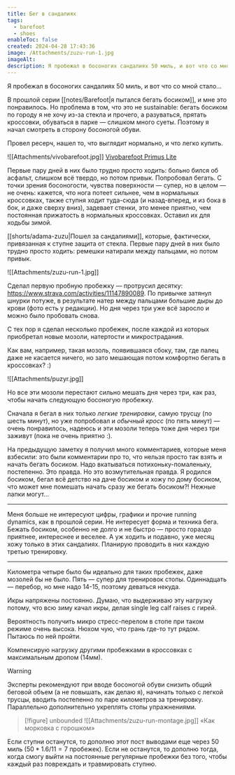 ```yaml
---
title: Бег в сандалиях
tags:
  - barefoot
  - shoes
enableToc: false
created: 2024-04-28 17:43:36
image: /Attachments/zuzu-run-1.jpg
imageAlt: 
description: Я пробежал в босоногих сандалиях 50 миль, и вот что со мной стало...
---
```

Я пробежал в босоногих сандалиях 50 миль, и вот что со мной стало...

В прошлой серии [[notes/Barefoot|я пытался бегать босиком]], и мне это понравилось. Но проблема в том, что это не sustainable: бегать босиком по городу я не хочу из-за стекла и прочего, а разуваться, прятать кроссовки, обуваться в парке — слишком много суеты. Поэтому я начал смотреть в сторону босоногой обуви.

Провел ресерч, нашел то, что выглядит нормально, и что легко купить. 

![[Attachments/vivobarefoot.jpg]]
[Vivobarefoot Primus Lite](https://www.vivobarefoot.com/us/primus-lite-iii-mens-ss22)

Первые пару дней в них было трудно просто ходить: больно бился об асфальт, слишком всё твердо, но потом привык. Попробовал бегать. С точки зрения босоногости, чувства поверхности — супер, но в целом — не очень: кажется, что нога потеет сильнее, чем в нормальных кроссовках, также ступня ходит туда-сюда (и назад-вперед, и из бока в бок, и даже сверху вниз), задевает стенки, это менее приятно, чем постоянная прижатость в нормальных кроссовках. Оставил их для ходьбы зимой.

[[shorts/adama-zuzu|Пошел за сандалиями]], которые, фактически, привязанная к ступне защита от стекла. Первые пару дней в них было трудно просто ходить: ремешки натирали между пальцами, но потом привык.

![[Attachments/zuzu-run-1.jpg]]

Сделал первую пробную пробежку — протрусил десятку: https://www.strava.com/activities/11147890089. По привычке затянул шнурки потуже, в результате натер между пальцами большие дыры до крови (фото есть у редакции). Но дня через три уже всё заросло и можно было пробовать снова.

С тех пор я сделал несколько пробежек, после каждой из которых приобретал новые мозоли, натертости и микрострадания.

Как вам, например, такая мозоль, появившаяся сбоку, там, где палец даже не касается ничего, но зато мешающая потом комфортно бегать в кроссовках? :) 

![[Attachments/puzyr.jpg]]

Но все эти мозоли перестают сильно мешать дня через три, как раз, чтобы начать следующую босоногую пробежку.

Сначала я бегал в них только *легкие тренировки*, самую трусцу (по шесть минут), но уже попробовал и *обычный кросс* (по пять минут) — очень понравилось, надеюсь и эти мозоли теперь тоже дня через три заживут (пока не очень приятно :).

На предыдущую заметку я получил много комментариев, которые меня взбесили: это были комментарии про то, что нельзя просто так взять и начать бегать босиком. Надо вкатываться потихоньку-помаленьку, постепенно. Это правда. Но это возмутительная правда. Я родился босиком, бегал всё детство на даче босиком и хожу по дому босиком, что может мне помешать начать сразу же бегать босиком?! Нежные лапки могут...

***

Меня больше не интересуют цифры, графики и прочие running dynamics, как в прошлой серии. Не интересует форма и техника бега. Бежать босиком, особенно не долго и не быстро — просто гораздо приятнее, интереснее и веселее. А уж ходить и подавно, уже месяц хожу только в этих сандалиях. Планирую проводить в них каждую третью тренировку.

***

Километра четыре было бы идеально для таких пробежек, даже мозолей бы не было. Пять — супер для тренировок стопы. Одиннадцать — перебор, но мне надо 14-15, поэтому деваться некуда.

Икры напряжены постоянно. Думаю, что выдерживаю эту нагрузку потому, что всю зиму качал икры, делая single leg calf raises с гирей.

Вероятность получить микро стресс-перелом в стопе при таком режиме очень высока. Нюхом чую, что грань где-то тут рядом. Пытаюсь по ней пройти.

Компенсирую нагрузку другими пробежками в кроссовках с максимальным дропом (14мм).

> [!warning]
> Эксперты рекомендуют при вводе босоногой обуви снизить общий беговой объем (а не повышать, как делаю я), начинать только с легкой трусцы, вводить постепенно по паре километров за тренировку. Параллельно дополнительно укреплять стопы упражнениями.

> [!figure] unbounded
> ![[Attachments/zuzu-run-montage.jpg]]
> «Как морковка с горошком»

Если ступни останутся, то дополню этот пост выводами еще через 50 миль ($50*1.6/11 = 7$ пробежек). Если не останутся, то дополню тогда, когда смогу выйти на постоянные регулярные пробежки без того, чтобы каждый раз повреждать и травмировать ступню.
